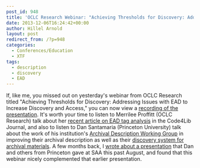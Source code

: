 ```yaml
---
post_id: 948
title: 'OCLC Research Webinar: "Achieving Thresholds for Discovery: Addressing Issues with EAD to Increase Discovery and Access"'
date: 2013-12-06T16:24:42+00:00
author: Hillel Arnold
layout: post
redirect_from: /?p=948
categories:
  - Conferences/Education
  - XTF
tags:
  - description
  - discovery
  - EAD
---
```

If, like me, you missed out on yesterday's webinar from OCLC Research titled "Achieving Thresholds for Discovery: Addressing Issues with EAD to Increase Discovery and Access," you can now view a [recording of the presentation](https://oclc.webex.com/oclc/lsr.php?AT=pb&SP=EC&rID=66315737&rKey=ea8f79b63eb82cee). It's worth your time to listen to Merrilee Proffitt (OCLC Research) talk about her [recent article on EAD tag analysis](http://journal.code4lib.org/articles/8956) in the Code4Lib Journal, and also to listen to Dan Santamaria (Princeton University) talk about the work of his institution's [Archival Description Working Group](http://www2.archivists.org/node/17731) in improving their archival description as well as their [discovery system for archival materials](http://findingaids.princeton.edu/). A few months back, I [wrote about a presentation](http://rockarch.org/programs/digital/bitsandbytes/?p=741) that Dan and others from Princeton gave at SAA this past August, and found that this webinar nicely complemented that earlier presentation.

